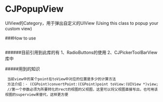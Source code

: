 # CJPopupView
UIView的Category，用于弹出自定义的UIView
 (Using this class to popup your custom view)

###How to use
```

```

######目前引用到此库的有
1、RadioButtons的使用
2、CJPickerToolBarView库中



#####用到的知识
```
 当前view中的某个point在toView中对应的位置是多少的计算方法
 方法介绍：- (CGPoint)convertPoint:(CGPoint)point toView:(UIView *)view;
 //第一个参数必须为所要转化的rect的视图的父视图，这里可以将父视图直接写出，也可用该视图的superview来替代，这样更方便
```
